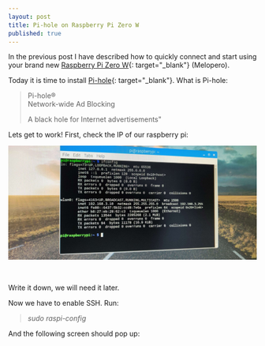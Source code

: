 ```yaml
---
layout: post
title: Pi-hole on Raspberry Pi Zero W
published: true
---
```


In the previous post I have described how to quickly connect and start using your brand new [Raspberry Pi Zero W](https://amzn.to/2Urs28p){: target="_blank"}&nbsp;(Melopero).

Today it is time to install [Pi-hole](http://bit.ly/pi-hole-raspberry){: target="_blank"}. What is Pi-hole:

> Pi-hole&reg;&nbsp;<br>Network-wide Ad Blocking
>
>
> A black hole for Internet advertisements"

Lets get to work! First, check the IP of our raspberry pi:

![](/upload/pi-config/img-20190128-144917.jpg)

&nbsp;

Write it down, we will need it later.

Now we have to enable SSH. Run:

> *sudo raspi-config*

And the following screen should pop up:

&nbsp;